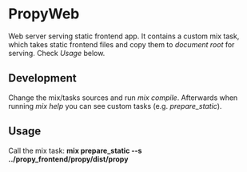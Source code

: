 # PropyWeb

Web server serving static frontend app. It contains a custom mix task, which takes static frontend files and copy them to *document root* for serving. Check *Usage* below.

## Development

Change the mix/tasks sources and run *mix compile*.
Afterwards when running *mix help* you can see custom tasks (e.g. *prepare_static*).

## Usage

Call the mix task:
**mix prepare_static --s ../propy_frontend/propy/dist/propy**
